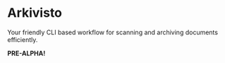 # Arkivisto

Your friendly CLI based workflow for scanning and archiving documents
efficiently.

**PRE-ALPHA!**
